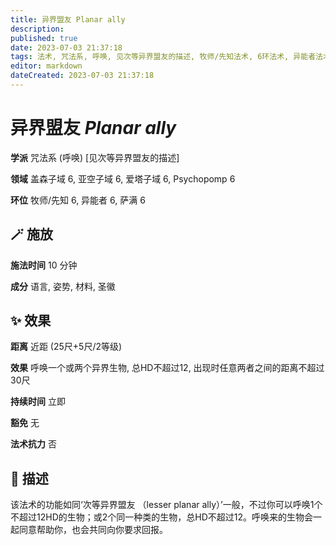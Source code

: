 ```yaml
---
title: 异界盟友 Planar ally
description: 
published: true
date: 2023-07-03 21:37:18
tags: 法术, 咒法系, 呼唤, 见次等异界盟友的描述, 牧师/先知法术, 6环法术, 异能者法术, 萨满法术, 盖森子域, 亚空子域, 爱塔子域, Psychopomp
editor: markdown
dateCreated: 2023-07-03 21:37:18
---
```


# **异界盟友** *Planar ally*

**学派** 咒法系 (呼唤) \[见次等异界盟友的描述\] 

**领域** 盖森子域 6, 亚空子域 6, 爱塔子域 6, Psychopomp 6

**环位** 牧师/先知 6, 异能者 6, 萨满 6

## 🪄 施放

**施法时间** 10 分钟

**成分** 语言, 姿势, 材料, 圣徽

## ✨ 效果  

**距离** 近距 (25尺+5尺/2等级) 

**效果** 呼唤一个或两个异界生物, 总HD不超过12, 出现时任意两者之间的距离不超过30尺 

**持续时间** 立即 

**豁免** 无

**法术抗力** 否

## 📖 描述

该法术的功能如同‘次等异界盟友 （lesser planar ally）’一般，不过你可以呼唤1个不超过12HD的生物；或2个同一种类的生物，总HD不超过12。呼唤来的生物会一起同意帮助你，也会共同向你要求回报。
    